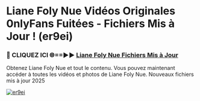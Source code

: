 # Liane Foly Nue Vidéos Originales 0nlyFans Fuitées - Fichiers Mis à Jour ! (er9ei)

<h3>🔴 CLIQUEZ ICI 🌐==►► <a href="https://tinyurl.com/2pmr4ezf" rel="nofollow">Liane Foly Nue Fichiers Mis à Jour</a></h3>

Obtenez Liane Foly Nue et tout le contenu. Vous pouvez maintenant accéder à toutes les vidéos et photos de Liane Foly Nue. Nouveaux fichiers mis à jour 2025

[![er9ei](https://i.imgur.com/6SNvagu.gif)](https://tinyurl.com/2pmr4ezf)
